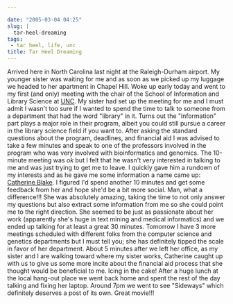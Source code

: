 ```yaml
---

date: "2005-03-04 04:25"
slug: |
  tar-heel-dreaming
tags:
 - tar heel, life, unc
title: Tar Heel Dreaming
---
```


Arrived here in North Carolina last night at the Raleigh-Durham airport.
My younger sister was waiting for me and as soon as we picked up my
luggage we headed to her apartment in Chapel Hill. Woke up early today
and went to my first (and only) meeting with the chair of the School of
Information and Library Science at [UNC](http://www.unc.edu). My sister
had set up the meeting for me and I must admit I wasn't too sure if I
wanted to spend the time to talk to someone from a department that had
the word "library" in it. Turns out the "information" part plays a major
role in their program, albeit you could still pursue a career in the
library science field if you want to. After asking the standard
questions about the program, deadlines, and financial aid I was advised
to take a few minutes and speak to one of the professors involved in the
program who was very involved with bioinformatics and genomics. The
10-minute meeting was *ok* but I felt that he wasn't very interested in
talking to me and was just trying to get me to leave. I quickly gave him
a rundown of my interests and as he gave me some information a name came
up: [Catherine Blake](http://www.ils.unc.edu/%7Ecablake/). I figured I'd
spend another 10 minutes and get some feedback from her and hope she'd
be a bit more social. Man, what a difference!!! She was absolutely
amazing, taking the time to not only answer my questions but also
extract some information from me so she could point me to the right
direction. She seemed to be just as passionate about her work
(apparently she's huge in text mining and medical informatics) and we
ended up talking for at least a great 30 minutes. Tomorrow I have 3 more
meetings scheduled with different folks from the computer science and
genetics departments but I must tell you; she has definitely tipped the
scale in favor of her department. About 5 minutes after we left her
office, as my sister and I are walking toward where my sister works,
Catherine caught up with us to give us some more incite about the
financial aid process that she thought would be beneficial to me. Icing
in the cake! After a huge lunch at the local hang-out place we went back
home and spent the rest of the day talking and fixing her laptop. Around
7pm we went to see "Sideways" which definitely deserves a post of its
own. Great movie!!!
